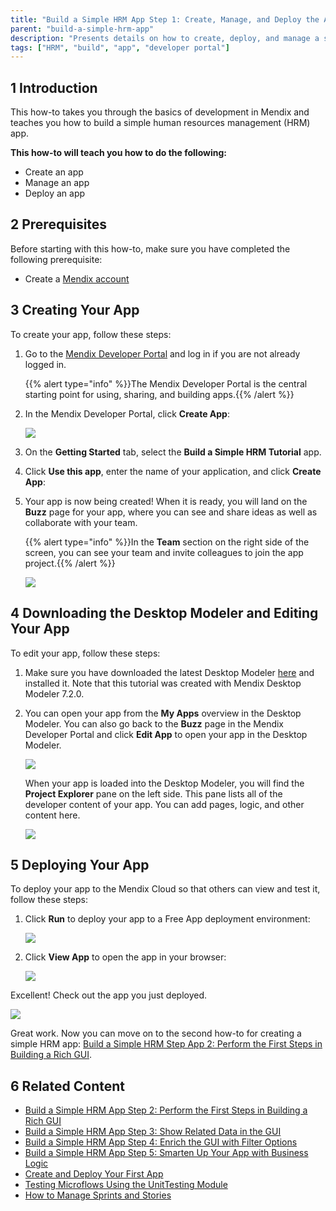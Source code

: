 ```yaml
---
title: "Build a Simple HRM App Step 1: Create, Manage, and Deploy the App"
parent: "build-a-simple-hrm-app"
description: "Presents details on how to create, deploy, and manage a simple HRM app."
tags: ["HRM", "build", "app", "developer portal"]
---
```


## 1 Introduction

This how-to takes you through the basics of development in Mendix and teaches you how to build a simple human resources management (HRM) app.

**This how-to will teach you how to do the following:**

* Create an app
* Manage an app
* Deploy an app

## 2 Prerequisites

Before starting with this how-to, make sure you have completed the following prerequisite:

* Create a [Mendix account](https://www.mendix.com/try-now/?utm_source=documentation&utm_medium=community&utm_campaign=signup)

## 3 Creating Your App

To create your app, follow these steps:

1.  Go to the [Mendix Developer Portal](http://home.mendix.com) and log in if you are not already logged in.

    {{% alert type="info" %}}The Mendix Developer Portal is the central starting point for using, sharing, and building apps.{{% /alert %}}

2.  In the Mendix Developer Portal, click **Create App**:

    ![](attachments/18448672/18580906.png)

3.  On the **Getting Started** tab, select the **Build a Simple HRM Tutorial** app.

4.  Click **Use this app**, enter the name of your application, and click **Create App**:

5.  Your app is now being created! When it is ready, you will land on the **Buzz** page for your app, where you can see and share ideas as well as collaborate with your team.

    {{% alert type="info" %}}In the <strong>Team</strong> section on the right side of the screen, you can see your team and invite colleagues to join the app project.{{% /alert %}}

    ![](attachments/18448672/18580902.png)

## 4 Downloading the Desktop Modeler and Editing Your App

To edit your app, follow these steps:

1.  Make sure you have downloaded the latest Desktop Modeler [here](https://appstore.home.mendix.com/link/modelers/) and installed it. Note that this tutorial was created with Mendix Desktop Modeler 7.2.0.
2.  You can open your app from the **My Apps** overview in the Desktop Modeler. You can also go back to the **Buzz** page in the Mendix Developer Portal and click **Edit App** to open your app in the Desktop Modeler.

    ![](attachments/18448672/18580895.png)

    When your app is loaded into the Desktop Modeler, you will find the **Project Explorer** pane on the left side. This pane lists all of the developer content of your app. You can add pages, logic, and other content here.

    ![](attachments/18448672/18580892.png)

## 5 Deploying Your App

To deploy your app to the Mendix Cloud so that others can view and test it, follow these steps:

1. Click **Run** to deploy your app to a Free App deployment environment:

    ![](attachments/18448672/18580884.png)

2. Click **View App** to open the app in your browser:

    ![](attachments/18448672/18580885.png)

Excellent! Check out the app you just deployed.

![](attachments/18448672/18580886.png)

Great work. Now you can move on to the second how-to for creating a simple HRM app: [Build a Simple HRM Step App 2: Perform the First Steps in Building a Rich GUI](build-a-simple-hrm-app-2-first-steps-in-building-a-rich-gui).

## 6 Related Content

* [Build a Simple HRM App Step 2: Perform the First Steps in Building a Rich GUI](build-a-simple-hrm-app-2-first-steps-in-building-a-rich-gui)
* [Build a Simple HRM App Step 3: Show Related Data in the GUI](build-a-simple-hrm-app-3-show-related-data-in-the-gui)
* [Build a Simple HRM App Step 4: Enrich the GUI with Filter Options](build-a-simple-hrm-app-4-enrich-the-gui-with-filter-options)
* [Build a Simple HRM App Step 5: Smarten Up Your App with Business Logic](build-a-simple-hrm-app-5-smarten-up-your-app-with-business-logic)
* [Create and Deploy Your First App](../modeling-basics/create-and-deploy-your-first-app)
* [Testing Microflows Using the UnitTesting Module](../testing/testing-microflows-using-the-unittesting-module)
* [How to Manage Sprints and Stories](/developerportal/howto/managing-your-application-requirements-with-mendix)
